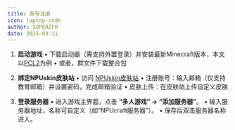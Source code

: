 ```yaml
---
title: 账号注册
icon: laptop-code
author: SUPER2FH
date: 2025-03-11
---
```


1. **启动游戏**
   • 下载启动器（需支持外置登录）并安装最新Minecraft版本，本文以[PCL2](https://afdian.com/p/0164034c016c11ebafcb52540025c377)为例
   • 或者，群文件下载整合包

2. **绑定NPUskin皮肤站**
   • 访问 [NPUskin皮肤站](https://skin.npucraft.com)
   • 注册账号：输入邮箱（仅支持教育邮箱）并设置密码，完成邮箱验证
   • 皮肤上传：在皮肤站上传自定义皮肤

3. **登录服务器**
   • 进入游戏主界面，点击 **“多人游戏” → “添加服务器”**。
   • 输入服务器地址，名称可自定义（如“NPUcraft服务器”）。
   • 保存后双击服务器名称进入。